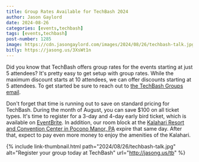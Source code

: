 ```yaml
---
title: Group Rates Available for TechBash 2024
author: Jason Gaylord
date: 2024-08-26
categories: [events,techbash]
tags: [events,techbash]
post-number: 1285
image: https://cdn.jasongaylord.com/images/2024/08/26/techbash-talk.jpg
bitly: https://jasong.us/3XsWt1n
---
```


Did you know that TechBash offers group rates for the events starting at just 5 attendees? It's pretty easy to get setup with group rates. While the maximum discount starts at 10 attendees, we can offer discounts starting at 5 attendees. To get started be sure to reach out to [the TechBash Groups email](mailto:groups@techbash.com).

Don't forget that time is running out to save on standard pricing for TechBash. During the month of August, you can save $100 on all ticket types. It's time to register for a 3-day and 4-day early bird ticket, which is available on [EventBrite](https://jasong.us/3QoMndL). In addition, our room block at the [Kalahari Resort and Convention Center in Pocono Manor, PA](https://jasong.us/hotelreg) expire that same day. After that, expect to pay even more money to enjoy the amenities of the Kalahari.

{% include link-thumbnail.html path="2024/08/26/techbash-talk.jpg" alt="Register your group today at TechBash" url="http://jasong.us/tb" %}